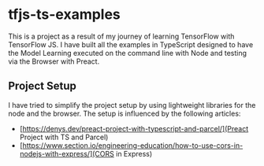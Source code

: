 # tfjs-ts-examples

This is a project as a result of my journey of learning TensorFlow with TensorFlow JS. I have built all the examples in TypeScript designed to have the Model Learning executed on the command line with Node and testing via the Browser with Preact.

## Project Setup

I have tried to simplify the project setup by using lightweight libraries for the node and the browser. The setup is influenced by the following articles:

-   [https://denys.dev/preact-project-with-typescript-and-parcel/](Preact Project with TS and Parcel)
-   [https://www.section.io/engineering-education/how-to-use-cors-in-nodejs-with-express/](CORS in Express)

